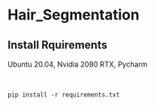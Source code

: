 # Hair_Segmentation

## Install Rquirements
Ubuntu 20.04, Nvidia 2080 RTX, Pycharm

<br>

```
pip install -r requirements.txt
```
